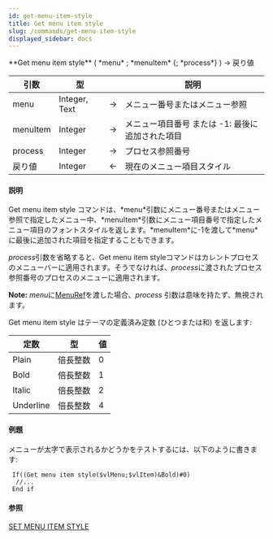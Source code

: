 ```yaml
---
id: get-menu-item-style
title: Get menu item style
slug: /commands/get-menu-item-style
displayed_sidebar: docs
---
```


<!--REF #_command_.Get menu item style.Syntax-->**Get menu item style** ( *menu* ; *menuItem* {; *process*} ) -> 戻り値<!-- END REF-->
<!--REF #_command_.Get menu item style.Params-->
| 引数 | 型 |  | 説明 |
| --- | --- | --- | --- |
| menu | Integer, Text | &#8594;  | メニュー番号またはメニュー参照 |
| menuItem | Integer | &#8594;  | メニュー項目番号 または -1: 最後に追加された項目 |
| process | Integer | &#8594;  | プロセス参照番号 |
| 戻り値 | Integer | &#8592; | 現在のメニュー項目スタイル |

<!-- END REF-->

#### 説明 

<!--REF #_command_.Get menu item style.Summary-->Get menu item style コマンドは、*menu*引数にメニュー番号またはメニュー参照で指定したメニュー中、*menuItem*引数にメニュー項目番号で指定したメニュー項目のフォントスタイルを返します。<!-- END REF-->*menuItem*に-1を渡して*menu*に最後に追加された項目を指定することもできます。

*process*引数を省略すると、Get menu item styleコマンドはカレントプロセスのメニューバーに適用されます。そうでなければ、*process*に渡されたプロセス参照番号のプロセスのメニューに適用されます。

**Note:** *menu*に[MenuRef](# "Unique ID (16-character alphanumeric) of a menu")を渡した場合、*process* 引数は意味を持たず、無視されます。

Get menu item style はテーマの定義済み定数 (ひとつまたは和) を返します:

| 定数        | 型    | 値 |
| --------- | ---- | - |
| Plain     | 倍長整数 | 0 |
| Bold      | 倍長整数 | 1 |
| Italic    | 倍長整数 | 2 |
| Underline | 倍長整数 | 4 |

#### 例題 

メニューが太字で表示されるかどうかをテストするには、以下のように書きます:

```4d
 If((Get menu item style($vlMenu;$vlItem)&Bold)#0)
  //...
 End if
```

#### 参照 

[SET MENU ITEM STYLE](set-menu-item-style.md)  
